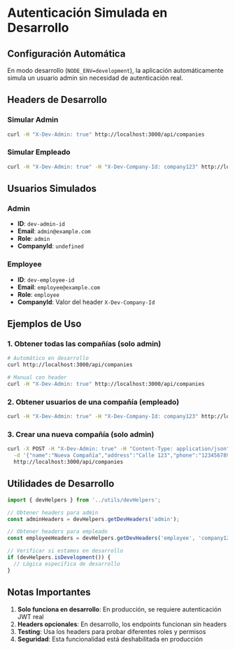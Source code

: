 # Autenticación Simulada en Desarrollo

## Configuración Automática

En modo desarrollo (`NODE_ENV=development`), la aplicación automáticamente simula un usuario admin sin necesidad de autenticación real.

## Headers de Desarrollo

### Simular Admin
```bash
curl -H "X-Dev-Admin: true" http://localhost:3000/api/companies
```

### Simular Empleado
```bash
curl -H "X-Dev-Admin: true" -H "X-Dev-Company-Id: company123" http://localhost:3000/api/users
```

## Usuarios Simulados

### Admin
- **ID**: `dev-admin-id`
- **Email**: `admin@example.com`
- **Role**: `admin`
- **CompanyId**: `undefined`

### Employee
- **ID**: `dev-employee-id`
- **Email**: `employee@example.com`
- **Role**: `employee`
- **CompanyId**: Valor del header `X-Dev-Company-Id`

## Ejemplos de Uso

### 1. Obtener todas las compañías (solo admin)
```bash
# Automático en desarrollo
curl http://localhost:3000/api/companies

# Manual con header
curl -H "X-Dev-Admin: true" http://localhost:3000/api/companies
```

### 2. Obtener usuarios de una compañía (empleado)
```bash
curl -H "X-Dev-Admin: true" -H "X-Dev-Company-Id: company123" http://localhost:3000/api/users
```

### 3. Crear una nueva compañía (solo admin)
```bash
curl -X POST -H "X-Dev-Admin: true" -H "Content-Type: application/json" \
  -d '{"name":"Nueva Compañía","address":"Calle 123","phone":"123456789","email":"nueva@company.com"}' \
  http://localhost:3000/api/companies
```

## Utilidades de Desarrollo

```typescript
import { devHelpers } from '../utils/devHelpers';

// Obtener headers para admin
const adminHeaders = devHelpers.getDevHeaders('admin');

// Obtener headers para empleado
const employeeHeaders = devHelpers.getDevHeaders('employee', 'company123');

// Verificar si estamos en desarrollo
if (devHelpers.isDevelopment()) {
  // Lógica específica de desarrollo
}
```

## Notas Importantes

1. **Solo funciona en desarrollo**: En producción, se requiere autenticación JWT real
2. **Headers opcionales**: En desarrollo, los endpoints funcionan sin headers
3. **Testing**: Usa los headers para probar diferentes roles y permisos
4. **Seguridad**: Esta funcionalidad está deshabilitada en producción 
